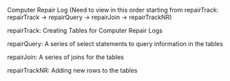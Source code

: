 Computer Repair Log (Need to view in this order starting from repairTrack: repairTrack -> repairQuery -> repairJoin -> repairTrackNR)

repairTrack: Creating Tables for Computer Repair Logs

repairQuery: A series of select statements to query information in the tables

repairJoin: A series of joins for the tables

repairTrackNR: Adding new rows to the tables
